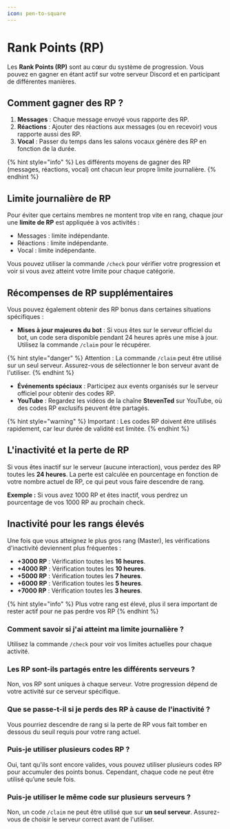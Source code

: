 ```yaml
---
icon: pen-to-square
---
```


# Rank Points (RP)

Les **Rank Points (RP)** sont au cœur du système de progression. Vous pouvez en gagner en étant actif sur votre serveur Discord et en participant de différentes manières.

## Comment gagner des RP ?

1. **Messages** : Chaque message envoyé vous rapporte des RP.
2. **Réactions** : Ajouter des réactions aux messages (ou en recevoir) vous rapporte aussi des RP.
3. **Vocal** : Passer du temps dans les salons vocaux génère des RP en fonction de la durée.

{% hint style="info" %}
Les différents moyens de gagner des RP (messages, réactions, vocal) ont chacun leur propre limite journalière.
{% endhint %}

## Limite journalière de RP

Pour éviter que certains membres ne montent trop vite en rang, chaque jour une **limite de RP** est appliquée à vos activités :

* Messages : limite indépendante.
* Réactions : limite indépendante.
* Vocal : limite indépendante.

Vous pouvez utiliser la commande `/check` pour vérifier votre progression et voir si vous avez atteint votre limite pour chaque catégorie.

## Récompenses de RP supplémentaires

Vous pouvez également obtenir des RP bonus dans certaines situations spécifiques :

* **Mises à jour majeures du bot** : Si vous êtes sur le serveur officiel du bot, un code sera disponible pendant 24 heures après une mise à jour. Utilisez la commande `/claim` pour le récupérer.

{% hint style="danger" %}
Attention : La commande `/claim` peut être utilisé sur un seul serveur. Assurez-vous de sélectionner le bon serveur avant de l'utiliser.
{% endhint %}

* **Événements spéciaux** : Participez aux events organisés sur le serveur officiel pour obtenir des codes RP.
* **YouTube** : Regardez les vidéos de la chaîne **StevenTed** sur YouTube, où des codes RP exclusifs peuvent être partagés.

{% hint style="warning" %}
Important : Les codes RP doivent être utilisés rapidement, car leur durée de validité est limitée.
{% endhint %}

## L'inactivité et la perte de RP

Si vous êtes inactif sur le serveur (aucune interaction), vous perdez des RP toutes les **24 heures**. La perte est calculée en pourcentage en fonction de votre nombre actuel de RP, ce qui peut vous faire descendre de rang.

**Exemple :** Si vous avez 1000 RP et êtes inactif, vous perdrez un pourcentage de vos 1000 RP au prochain check.

## Inactivité pour les rangs élevés

Une fois que vous atteignez le plus gros rang (Master), les vérifications d'inactivité deviennent plus fréquentes :

* **+3000 RP** : Vérification toutes les **16 heures**.
* **+4000 RP** : Vérification toutes les **10 heures**.
* **+5000 RP** : Vérification toutes les **7 heures**.
* **+6000 RP** : Vérification toutes les **5 heures**.
* **+7000 RP** : Vérification toutes les **3 heures**.

{% hint style="info" %}
Plus votre rang est élevé, plus il sera important de rester actif pour ne pas perdre vos RP
{% endhint %}

### **Comment savoir si j'ai atteint ma limite journalière ?**

Utilisez la commande `/check` pour voir vos limites actuelles pour chaque activité.

### **Les RP sont-ils partagés entre les différents serveurs ?**

Non, vos RP sont uniques à chaque serveur. Votre progression dépend de votre activité sur ce serveur spécifique.

### **Que se passe-t-il si je perds des RP à cause de l'inactivité ?**

Vous pourriez descendre de rang si la perte de RP vous fait tomber en dessous du seuil requis pour votre rang actuel.

### **Puis-je utiliser plusieurs codes RP ?**

Oui, tant qu'ils sont encore valides, vous pouvez utiliser plusieurs codes RP pour accumuler des points bonus. Cependant, chaque code ne peut être utilisé qu’une seule fois.

### **Puis-je utiliser le même code sur plusieurs serveurs ?**

Non, un code `/claim` ne peut être utilisé que sur **un seul serveur**. Assurez-vous de choisir le serveur correct avant de l'utiliser.
